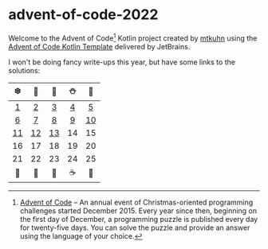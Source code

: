 # advent-of-code-2022

Welcome to the Advent of Code[^aoc] Kotlin project created by [mtkuhn][github] using the [Advent of Code Kotlin Template][template] delivered by JetBrains.

I won't be doing fancy write-ups this year, but have some links to the solutions:


|                    ❄️                     |                    🎅                     |                    🎄                     |                    ⛄                     |                    🎁                     |
|:-----------------------------------------:|:-----------------------------------------:|:-----------------------------------------:|:----------------------------------------:|:-----------------------------------------:|
| [1](/src/main/kotlin/mkuhn/aoc/Day01.kt)  | [2](/src/main/kotlin/mkuhn/aoc/Day02.kt)  | [3](/src/main/kotlin/mkuhn/aoc/Day03.kt)  | [4](/src/main/kotlin/mkuhn/aoc/Day04.kt) | [5](/src/main/kotlin/mkuhn/aoc/Day05.kt)  |
| [6](/src/main/kotlin/mkuhn/aoc/Day06.kt)  | [7](/src/main/kotlin/mkuhn/aoc/Day07.kt)  | [8](/src/main/kotlin/mkuhn/aoc/Day08.kt)  | [9](/src/main/kotlin/mkuhn/aoc/Day09.kt) | [10](/src/main/kotlin/mkuhn/aoc/Day10.kt) |
| [11](/src/main/kotlin/mkuhn/aoc/Day11.kt) | [12](/src/main/kotlin/mkuhn/aoc/Day12.kt) | [13](/src/main/kotlin/mkuhn/aoc/Day13.kt) |                    14                    |                    15                     |
|                    16                     |                    17                     |                    18                     |                    19                    |                    20                     |
|                    21                     |                    22                     |                    23                     |                    24                    |                    25                     |
|                    🍪                     |                    🎃                     |                    🎄                     |                    ☕                     |                    🌟                     |

[^aoc]:
    [Advent of Code][aoc] – An annual event of Christmas-oriented programming challenges started December 2015.
    Every year since then, beginning on the first day of December, a programming puzzle is published every day for twenty-five days.
    You can solve the puzzle and provide an answer using the language of your choice.

[aoc]: https://adventofcode.com
[docs]: https://kotlinlang.org/docs/home.html
[github]: https://github.com/mtkuhn
[issues]: https://github.com/kotlin-hands-on/advent-of-code-kotlin-template/issues
[kotlin]: https://kotlinlang.org
[slack]: https://surveys.jetbrains.com/s3/kotlin-slack-sign-up
[template]: https://github.com/kotlin-hands-on/advent-of-code-kotlin-template
